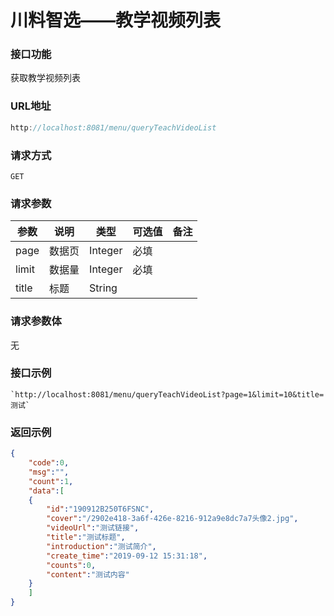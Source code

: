 # 川料智选——教学视频列表
### 接口功能

获取教学视频列表

### URL地址

```javascript
http://localhost:8081/menu/queryTeachVideoList
```

### 请求方式

`GET`

### 请求参数
| 参数      | 说明                               | 类型      | 可选值       | 备注    |
|---------- |---------------------------------- |---------- |------------- |-------- |
|page  | 数据页 | Integer | 必填 | |
|limit | 数据量 | Integer | 必填 | |
|title | 标题 | String |  | |

### 请求参数体

无

### 接口示例

    `http://localhost:8081/menu/queryTeachVideoList?page=1&limit=10&title=测试`

### 返回示例

```json
{
    "code":0,
    "msg":"",
    "count":1,
    "data":[
    {
        "id":"190912B250T6FSNC",
        "cover":"/2902e418-3a6f-426e-8216-912a9e8dc7a7头像2.jpg",
        "videoUrl":"测试链接",
        "title":"测试标题",
        "introduction":"测试简介",
        "create_time":"2019-09-12 15:31:18",
        "counts":0,
        "content":"测试内容"
    }
    ]
}
```
